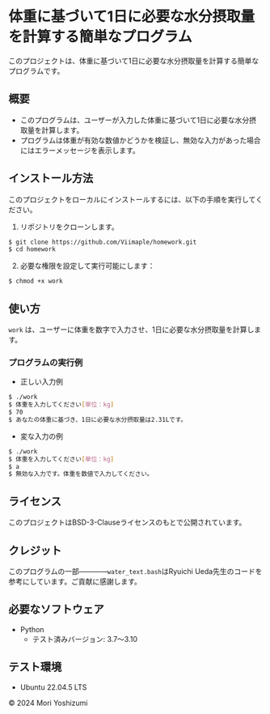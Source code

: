 # 体重に基づいて1日に必要な水分摂取量を計算する簡単なプログラム

このプロジェクトは、体重に基づいて1日に必要な水分摂取量を計算する簡単なプログラムです。

## 概要

- このプログラムは、ユーザーが入力した体重に基づいて1日に必要な水分摂取量を計算します。
- プログラムは体重が有効な数値かどうかを検証し、無効な入力があった場合にはエラーメッセージを表示します。

## インストール方法

このプロジェクトをローカルにインストールするには、以下の手順を実行してください。
    
1. リポジトリをクローンします。
```sh
$ git clone https://github.com/Viimaple/homework.git
$ cd homework
```  
2. 必要な権限を設定して実行可能にします：
```sh
$ chmod +x work
```

## 使い方

`work` は、ユーザーに体重を数字で入力させ、1日に必要な水分摂取量を計算します。　　

### プログラムの実行例
- 正しい入力例
```sh
$ ./work  
$ 体重を入力してください[単位：kg]  
$ 70  
$ あなたの体重に基づき、1日に必要な水分摂取量は2.31Lです。  
```
- 変な入力の例
```sh
$ ./work
$ 体重を入力してください[単位：kg]
$ a
$ 無効な入力です。体重を数値で入力してください。
```
## ライセンス

このプロジェクトはBSD-3-Clauseライセンスのもとで公開されています。

## クレジット
このプログラムの一部————`water_text.bash`はRyuichi Ueda先生のコードを参考にしています。ご貢献に感謝します。

## 必要なソフトウェア
- Python
  - テスト済みバージョン: 3.7〜3.10
  
## テスト環境
- Ubuntu 22.04.5 LTS
 
© 2024 Mori Yoshizumi
